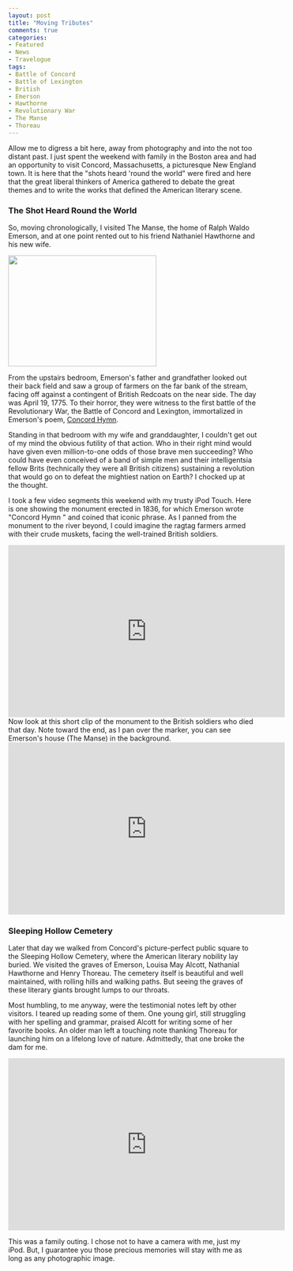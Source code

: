 ```yaml
---
layout: post
title: "Moving Tributes"
comments: true
categories:
- Featured
- News
- Travelogue
tags:
- Battle of Concord
- Battle of Lexington
- British
- Emerson
- Hawthorne
- Revolutionary War
- The Manse
- Thoreau
---
```

Allow me to digress a bit here, away from photography and into the not too distant past. I just spent the weekend with family in the Boston area and had an opportunity to visit Concord, Massachusetts, a picturesque New England town. It is here that the "shots heard 'round the world" were fired and here that the great liberal thinkers of America gathered to debate the great themes and to write the works that defined the American literary scene.
<h3>The Shot Heard Round the World</h3>
So, moving chronologically, I visited The Manse, the home of Ralph Waldo Emerson, and at one point rented out to his friend Nathaniel Hawthorne and his new wife.

<a href="http://blog.lesterpickerphoto.com/wp-content/uploads/2011/08/photo.jpg"><img class="size-medium wp-image-1383" title="photo" src="http://blog.lesterpickerphoto.com/wp-content/uploads/2011/08/photo-300x225.jpg" alt="" width="300" height="225"></a>

From the upstairs bedroom, Emerson's father and grandfather looked out their back field and saw a group of farmers on the far bank of the stream, facing off against a contingent of British Redcoats on the near side. The day was April 19, 1775. To their horror, they were witness to the first battle of the Revolutionary War, the Battle of Concord and Lexington, immortalized in Emerson's poem, <a href="http://www.nationalcenter.org/ConcordHymn.html">Concord Hymn</a>.

Standing in that bedroom with my wife and granddaughter, I couldn't get out of my mind the obvious futility of that action. Who in their right mind would have given even million-to-one odds of those brave men succeeding? Who could have even conceived of a band of simple men and their intelligentsia fellow Brits (technically they were all British citizens) sustaining a revolution that would go on to defeat the mightiest nation on Earth? I chocked up at the thought.

I took a few video segments this weekend with my trusty iPod Touch. Here is one showing the monument erected in 1836, for which Emerson wrote "Concord Hymn " and coined that iconic phrase. As I panned from the monument to the river beyond, I could imagine the ragtag farmers armed with their crude muskets, facing the well-trained British soldiers.
<iframe width="560" height="349" src="http://www.youtube.com/embed/oadeWYHr-Fw" frameborder="0" allowfullscreen></iframe>
Now look at this short clip of the monument to the British soldiers who died that day. Note toward the end, as I pan over the marker, you can see Emerson's house (The Manse) in the background.

<iframe width="560" height="349" src="http://www.youtube.com/embed/ZVzrkOx5_qE" frameborder="0" allowfullscreen></iframe>
<h3>Sleeping Hollow Cemetery</h3>
Later that day we walked from Concord's picture-perfect public square to the Sleeping Hollow Cemetery, where the American literary nobility lay buried. We visited the graves of Emerson, Louisa May Alcott, Nathanial Hawthorne and Henry Thoreau. The cemetery itself is beautiful and well maintained, with rolling hills and walking paths. But seeing the graves of these literary giants brought lumps to our throats.

Most humbling, to me anyway, were the testimonial notes left by other visitors. I teared up reading some of them. One young girl, still struggling with her spelling and grammar, praised Alcott for writing some of her favorite books. An older man left a touching note thanking Thoreau for launching him on a lifelong love of nature. Admittedly, that one broke the dam for me.

<iframe width="560" height="349" src="http://www.youtube.com/embed/kMpeH1XBJD4" frameborder="0" allowfullscreen></iframe>

This was a family outing. I chose not to have a camera with me, just my iPod. But, I guarantee you those precious memories will stay with me as long as any photographic image.